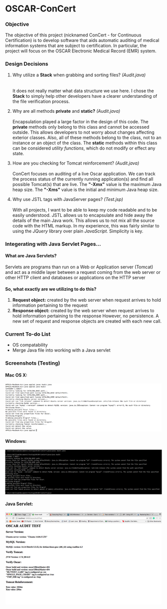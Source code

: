 # OSCAR-ConCert
### Objective
The objective of this project (nicknamed ConCert - for Continuous Certification) is to develop software that aids automatic auditing of medical information systems that are subject to certification. In particular, the project will focus on the OSCAR Electronic Medical Record (EMR) system.

### Design Decisions
1. Why utilize a **Stack** when grabbing and sorting files? *(Audit.java)*<br><br>  
It does not really matter what data structure we use here. I chose the **Stack** to simply help other developers have a clearer understanding of the file verification process.

2. Why are all methods **private** and **static?** *(Audit.java)*<br><br> 
Encapsulation played a large factor in the design of this code. The **private** methods only belong to this class and cannot be accessed outside. This allows developers to not worry about changes affecting exterior classes. Also, all of these methods belong to the class, not to an instance or an object of the class. The **static** methods within this class can be considered *utility functions*, which do not modify or effect any state.

3. How are you checking for Tomcat reinforcement? *(Audit.java)*<br><br> 
ConCert focuses on auditing of a live Oscar application. We can track the process status of the currently running application(s) and find all possible Tomcat(s) that are live. The **"-Xmx"** value is the maximum Java heap size. The **"-Xms"** value is the initial and minimum Java heap size.

4. Why use JSTL tags with JavaServer pages? *(Test.jsp)*<br><br> 
With all projects, I want to be able to keep my code readable and to be easily understood. JSTL allows us to encapsulate and hide away the details of the main Java work. This allows us to not mix all the source code with the HTML markup. In my experience, this was fairly similar to using the *JQuery* library over plain *JavaScript.* Simplicity is key.

### Integerating with Java Servlet Pages...
#### What are Java Servlets?
Servlets are programs than run on a Web or Application server (Tomcat) and act as a middle layer between a request coming from the web server or other HTTP client and databases or applications on the HTTP server

#### So, what exactly are we utilizing to do this? 
1. **Request object:** created by the web server when request arrives to hold information pertaining to the request
2. **Response object:** created by the web server when request arrives to hold information pertaining to the response
However, no persistence. A new set of request and response objects are created with each new call.
 
### Current To-do List
* OS compatability
* Merge Java file into working with a Java servlet

### Screenshots (Testing)
#### Mac OS X:
![alt-test](https://github.com/williamgrosset/OSCAR-ConCert/blob/master/osx_test.png "Mac OS X")
#### Windows:
![alt-test](https://github.com/williamgrosset/OSCAR-ConCert/blob/master/windows_test.png "Windows")
#### Java Servlet:
![alt-test](https://github.com/williamgrosset/OSCAR-ConCert/blob/master/jsp_test.png "JSP")

